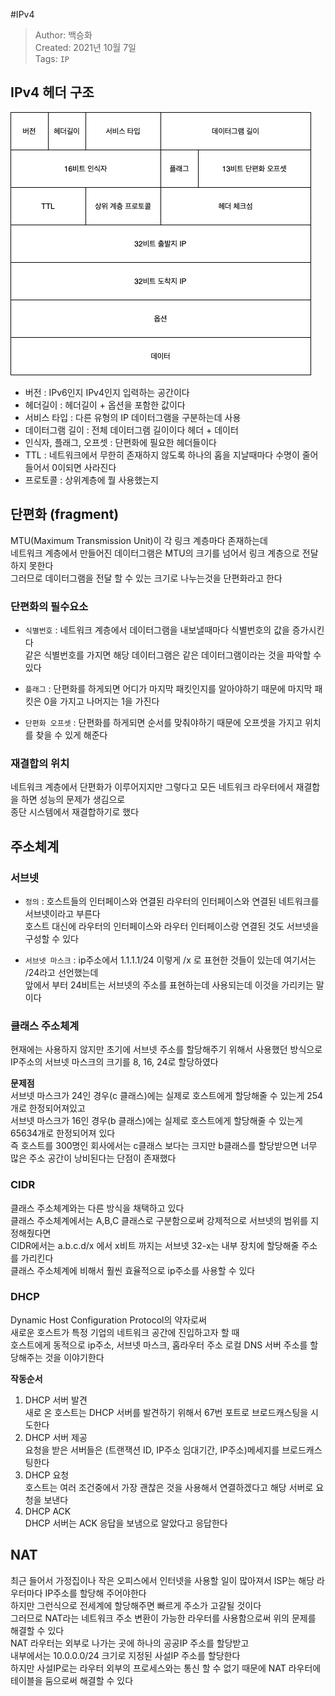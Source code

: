 #IPv4
>Author: 백승화  
>Created: 2021년 10월 7일  
>Tags: `IP`

## IPv4 헤더 구조
![ipv4](../image/ipv4.png)

- 버전 : IPv6인지 IPv4인지 입력하는 공간이다
- 헤더길이 : 헤더길이 + 옵션을 포함한 값이다
- 서비스 타입 : 다른 유형의 IP 데이터그램을 구분하는데 사용
- 데이터그램 길이 : 전체 데이터그램 길이이다 헤더 + 데이터
- 인식자, 플래그, 오프셋 : 단편화에 필요한 헤더들이다
- TTL : 네트워크에서 무한히 존재하지 않도록 하나의 홉을 지날때마다 수명이 줄어들어서 0이되면 사라진다
- 프로토콜 : 상위계층에 뭘 사용했는지

## 단편화 (fragment)
MTU(Maximum Transmission Unit)이 각 링크 계층마다 존재하는데  
네트워크 계층에서 만들어진 데이터그램은 MTU의 크기를 넘어서 링크 계층으로 전달하지 못한다  
그러므로 데이터그램을 전달 할 수 있는 크기로 나누는것을 단편화라고 한다  

### 단편화의 필수요소
- `식별번호` : 네트워크 계층에서 데이터그램을 내보낼때마다 식별번호의 값을 증가시킨다  
    같은 식별번호를 가지면 해당 데이터그램은 같은 데이터그램이라는 것을 파악할 수 있다
- `플래그` : 단편화를 하게되면 어디가 마지막 패킷인지를 알아야하기 때문에 마지막 패킷은 0을 가지고 나머지는 1을 가진다  

- `단편화 오프셋` : 단편화를 하게되면 순서를 맞춰야하기 때문에 오프셋을 가지고 위치를 찾을 수 있게 해준다  

### 재결합의 위치
네트워크 계층에서 단편화가 이루어지지만 그렇다고 모든 네트워크 라우터에서 재결합을 하면 성능의 문제가 생김으로  
종단 시스템에서 재결합하기로 했다  

## 주소체계

### 서브넷
- `정의` : 호스트들의 인터페이스와 연결된 라우터의 인터페이스와 연결된 네트워크를 서브넷이라고 부른다  
        호스트 대신에 라우터의 인터페이스와 라우터 인터페이스랑 연결된 것도 서브넷을 구성할 수 있다
  
- `서브넷 마스크` : ip주소에서 1.1.1.1/24 이렇게 /x 로 표현한 것들이 있는데 여기서는 /24라고 선언했는데  
    앞에서 부터 24비트는 서브넷의 주소를 표현하는데 사용되는데 이것을 가리키는 말이다  
  
### 클래스 주소체계
현재에는 사용하지 않지만 초기에 서브넷 주소를 할당해주기 위해서 사용했던 방식으로  
IP주소의 서브넷 마스크의 크기를 8, 16, 24로 할당하였다  
  
**문제점**  
서브넷 마스크가 24인 경우(c 클래스)에는 실제로 호스트에게 할당해줄 수 있는게 254개로 한정되어져있고  
서브넷 마스크가 16인 경우(b 클래스)에는 실제로 호스트에게 할당해줄 수 있는게 65634개로 한정되어져 있다  
즉 호스트를 300명인 회사에서는 c클래스 보다는 크지만 b클래스를 할당받으면 너무 많은 주소 공간이 낭비된다는 단점이 존재했다

### CIDR
클래스 주소체계와는 다른 방식을 채택하고 있다  
클래스 주소체계에서는 A,B,C 클래스로 구분함으로써 강제적으로 서브넷의 범위를 지정해줬다면  
CIDR에서는 a.b.c.d/x 에서 x비트 까지는 서브넷 32-x는 내부 장치에 할당해줄 주소를 가리킨다  
클래스 주소체계에 비해서 훨씬 효율적으로 ip주소를 사용할 수 있다  

### DHCP
Dynamic Host Configuration Protocol의 약자로써   
새로운 호스트가 특정 기업의 네트워크 공간에 진입하고자 할 때  
호스트에게 동적으로 ip주소, 서브넷 마스크, 홉라우터 주소 로컬 DNS 서버 주소를 할당해주는 것을 이야기한다  

**작동순서**  
1. DHCP 서버 발견  
   새로 온 호스트는 DHCP 서버를 발견하기 위해서 67번 포트로 브로드캐스팅을 시도한다
2. DHCP 서버 제공  
   요청을 받은 서버들은 (트랜잭션 ID, IP주소 임대기간, IP주소)메세지를 브로드캐스팅한다 
3. DHCP 요청  
   호스트는 여러 조건중에서 가장 괜찮은 것을 사용해서 연결하겠다고 해당 서버로 요청을 보낸다  
4. DHCP ACK  
DHCP 서버는 ACK 응답을 보냄으로 알았다고 응답한다  
   

## NAT
최근 들어서 가정집이나 작은 오피스에서 인터넷을 사용할 일이 많아져서 ISP는 해당 라우터마다 IP주소를 할당해 주어야한다  
하지만 그런식으로 전세계에 할당해주면 빠르게 주소가 고갈될 것이다  
그러므로 NAT라는 네트워크 주소 변환이 가능한 라우터를 사용함으로써 위의 문제를 해결할 수 있다  
NAT 라우터는 외부로 나가는 곳에 하나의 공공IP 주소를 할당받고  
내부에서는 10.0.0.0/24 크기로 지정된 사설IP 주소를 할당한다  
하지만 사설IP로는 라우터 외부의 프로세스와는 통신 할 수 없기 때문에 NAT 라우터에 테이블을 둠으로써 해결할 수 있다  
